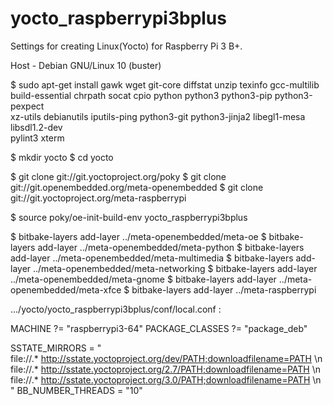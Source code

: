# yocto_raspberrypi3bplus
Settings for creating Linux(Yocto) for Raspberry Pi 3 B+.

Host - Debian GNU/Linux 10 (buster)

$ sudo apt-get install gawk wget git-core diffstat unzip texinfo gcc-multilib \
build-essential chrpath socat cpio python python3 python3-pip python3-pexpect \
xz-utils debianutils iputils-ping python3-git python3-jinja2 libegl1-mesa libsdl1.2-dev \
pylint3 xterm

$ mkdir yocto
$ cd yocto

$ git clone git://git.yoctoproject.org/poky
$ git clone git://git.openembedded.org/meta-openembedded
$ git clone git://git.yoctoproject.org/meta-raspberrypi

$ source poky/oe-init-build-env yocto_raspberrypi3bplus

$ bitbake-layers add-layer ../meta-openembedded/meta-oe
$ bitbake-layers add-layer ../meta-openembedded/meta-python
$ bitbake-layers add-layer ../meta-openembedded/meta-multimedia 
$ bitbake-layers add-layer ../meta-openembedded/meta-networking
$ bitbake-layers add-layer ../meta-openembedded/meta-gnome
$ bitbake-layers add-layer ../meta-openembedded/meta-xfce 
$ bitbake-layers add-layer ../meta-raspberrypi

.../yocto/yocto_raspberrypi3bplus/conf/local.conf :

MACHINE ?= "raspberrypi3-64"
PACKAGE_CLASSES ?= "package_deb"

SSTATE_MIRRORS = "\
     file://.* http://sstate.yoctoproject.org/dev/PATH;downloadfilename=PATH \n \
     file://.* http://sstate.yoctoproject.org/2.7/PATH;downloadfilename=PATH \n \
     file://.* http://sstate.yoctoproject.org/3.0/PATH;downloadfilename=PATH \n \
     "
BB_NUMBER_THREADS = "10"
     
